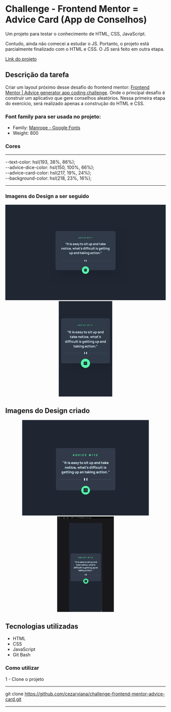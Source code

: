 # Challenge - Frontend Mentor = Advice Card (App de Conselhos)

Um projeto para testar o conhecimento de HTML, CSS, JavaScript.

Contudo, ainda não comecei a estudar o JS. Portanto, o projeto está parcialmente finalizado com o HTML e CSS. O JS será feito em outra etapa.

[Link do projeto](https://cezarviana.github.io/challenge-frontend-mentor-advice-card/)

## Descrição da tarefa
Criar um layout próximo desse desafio do frontend mentor: [Frontend Mentor | Advice generator app coding challenge](https://www.frontendmentor.io/challenges/advice-generator-app-QdUG-13db). Onde o principal desafio é construir um aplicativo que gere conselhos aleatórios. Nessa primeira etapa do exercício, será realizado apenas a construção do HTML e CSS.

### Font family para ser usada no projeto:

- Family: [Manrope - Google Fonts](https://fonts.google.com/specimen/Manrope?selection.family=Roboto&preview.text=%E1%9E%81%E1%9F%92%E1%9E%89%E1%9E%BB%E1%9F%86%E1%9E%94%E1%9E%B6%E1%9E%93%E1%9E%98%E1%9E%BE%E1%9E%9B%E1%9E%96%E1%9F%92%E1%9E%99%E1%9E%BB%E1%9F%87%20%E1%9E%8A%E1%9F%82%E1%9E%9B%E1%9E%98%E1%9E%B6%E1%9E%93%E1%9E%97%E1%9E%B6%E1%9E%96%E1%9E%9F%E1%9F%92%E1%9E%9A%E1%9E%9F%E1%9F%8B%E1%9E%9F%E1%9F%92%E1%9E%A2%E1%9E%B6%E1%9E%8F%E1%9E%8E%E1%9E%B6%E1%9E%9F%E1%9F%8B%20%E1%9E%94%E1%9F%89%E1%9E%BB%E1%9E%93%E1%9F%92%E1%9E%8F%E1%9F%82%E1%9E%82%E1%9E%BD%E1%9E%9A%E1%9E%B2%E1%9F%92%E1%9E%99%E1%9E%81%E1%9F%92%E1%9E%9B%E1%9E%B6%E1%9E%85&preview.text_type=custom)
- Weight: 800

### Cores
***
--text-color: hsl(193, 38%, 86%); <br>
--advice-dice-color: hsl(150, 100%, 66%); <br>
--advice-card-color: hsl(217, 19%, 24%); <br>
--background-color: hsl(218, 23%, 16%);
***

### Imagens do Design a ser seguido
<div align="center">
<img src="design/desing-base-desktop.jpg" style="height: 300px;"> <br>
<img src="design/desing-base-mobile.jpg" style="height: 300px; text-align: center;">
</div>

## Imagens do Design criado
<div align="center">
<img src="design/1-desktop.png"  style="height: 300px; text-align: center;"> <br>
<img src="design/1-mobile.png"  style="height: 300px; text-align: center;">
</div>


## Tecnologias utilizadas
- HTML
- CSS
- JavaScript
- Git Bash

### Como utilizar

1 - Clone o projeto
***
git clone <https://github.com/cezarviana/challenge-frontend-mentor-advice-card.git>
***


